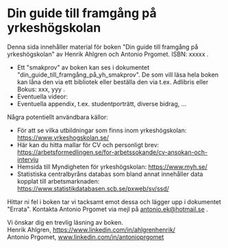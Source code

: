 # Din guide till framgång på yrkeshögskolan

Denna sida innehåller material för boken "Din guide till framgång på yrkeshögskolan" av Henrik Ahlgren och Antonio Prgomet. ISBN: xxxxx .

* Ett "smakprov" av boken kan ses i dokumentet "din_guide_till_framgång_på_yh_smakprov". De som vill läsa hela boken kan låna den via ett bibliotek eller beställa den via t.ex. Adlibris eller Bokus:
xxx, yyy .
* Eventuella videor:
* Eventuella appendix, t.ex. studentporträtt, diverse bidrag, ...

Några potentiellt användbara källor: 

* För att se vilka utbildningar som finns inom yrkeshögskolan: https://www.yrkeshogskolan.se/
* Här kan du hitta mallar för CV och personligt brev: https://arbetsformedlingen.se/for-arbetssokande/cv-ansokan-och-intervju
* Hemsida till Myndigheten för yrkeshögskolan: https://www.myh.se/
* Statistiska centralbyråns databas som bland annat innehåller data kopplat till arbetsmarknaden: https://www.statistikdatabasen.scb.se/pxweb/sv/ssd/

Hittar ni fel i boken tar vi tacksamt emot dessa och lägger upp i dokumentet "Errata". Kontakta Antonio Prgomet via mejl på antonio.ek@hotmail.se .

Vi önskar dig en trevlig läsning av boken. <br>
Henrik Ahlgren, https://www.linkedin.com/in/ahlgrenhenrik/ <br>
Antonio Prgomet, www.linkedin.com/in/antonioprgomet

